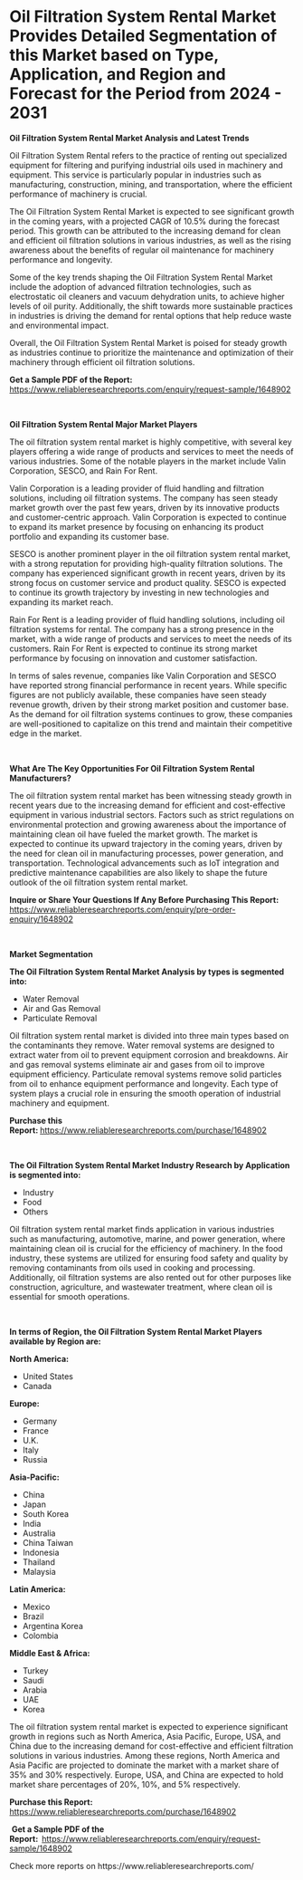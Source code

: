 <p><h1>Oil Filtration System Rental Market Provides Detailed Segmentation of this Market based on Type, Application, and Region and Forecast for the Period from 2024 - 2031</h1></p><p><strong>Oil Filtration System Rental Market Analysis and Latest Trends</strong></p>
<p><p>Oil Filtration System Rental refers to the practice of renting out specialized equipment for filtering and purifying industrial oils used in machinery and equipment. This service is particularly popular in industries such as manufacturing, construction, mining, and transportation, where the efficient performance of machinery is crucial.</p><p>The Oil Filtration System Rental Market is expected to see significant growth in the coming years, with a projected CAGR of 10.5% during the forecast period. This growth can be attributed to the increasing demand for clean and efficient oil filtration solutions in various industries, as well as the rising awareness about the benefits of regular oil maintenance for machinery performance and longevity.</p><p>Some of the key trends shaping the Oil Filtration System Rental Market include the adoption of advanced filtration technologies, such as electrostatic oil cleaners and vacuum dehydration units, to achieve higher levels of oil purity. Additionally, the shift towards more sustainable practices in industries is driving the demand for rental options that help reduce waste and environmental impact.</p><p>Overall, the Oil Filtration System Rental Market is poised for steady growth as industries continue to prioritize the maintenance and optimization of their machinery through efficient oil filtration solutions.</p></p>
<p><strong>Get a Sample PDF of the Report:&nbsp;</strong> <a href="https://www.reliableresearchreports.com/enquiry/request-sample/1648902">https://www.reliableresearchreports.com/enquiry/request-sample/1648902</a></p>
<p>&nbsp;</p>
<p><strong>Oil Filtration System Rental Major Market Players</strong></p>
<p><p>The oil filtration system rental market is highly competitive, with several key players offering a wide range of products and services to meet the needs of various industries. Some of the notable players in the market include Valin Corporation, SESCO, and Rain For Rent.</p><p>Valin Corporation is a leading provider of fluid handling and filtration solutions, including oil filtration systems. The company has seen steady market growth over the past few years, driven by its innovative products and customer-centric approach. Valin Corporation is expected to continue to expand its market presence by focusing on enhancing its product portfolio and expanding its customer base.</p><p>SESCO is another prominent player in the oil filtration system rental market, with a strong reputation for providing high-quality filtration solutions. The company has experienced significant growth in recent years, driven by its strong focus on customer service and product quality. SESCO is expected to continue its growth trajectory by investing in new technologies and expanding its market reach.</p><p>Rain For Rent is a leading provider of fluid handling solutions, including oil filtration systems for rental. The company has a strong presence in the market, with a wide range of products and services to meet the needs of its customers. Rain For Rent is expected to continue its strong market performance by focusing on innovation and customer satisfaction.</p><p>In terms of sales revenue, companies like Valin Corporation and SESCO have reported strong financial performance in recent years. While specific figures are not publicly available, these companies have seen steady revenue growth, driven by their strong market position and customer base. As the demand for oil filtration systems continues to grow, these companies are well-positioned to capitalize on this trend and maintain their competitive edge in the market.</p></p>
<p>&nbsp;</p>
<p><strong>What Are The Key Opportunities For Oil Filtration System Rental Manufacturers?</strong></p>
<p><p>The oil filtration system rental market has been witnessing steady growth in recent years due to the increasing demand for efficient and cost-effective equipment in various industrial sectors. Factors such as strict regulations on environmental protection and growing awareness about the importance of maintaining clean oil have fueled the market growth. The market is expected to continue its upward trajectory in the coming years, driven by the need for clean oil in manufacturing processes, power generation, and transportation. Technological advancements such as IoT integration and predictive maintenance capabilities are also likely to shape the future outlook of the oil filtration system rental market.</p></p>
<p><strong>Inquire or Share Your Questions If Any Before Purchasing This Report:</strong> <a href="https://www.reliableresearchreports.com/enquiry/pre-order-enquiry/1648902">https://www.reliableresearchreports.com/enquiry/pre-order-enquiry/1648902</a></p>
<p>&nbsp;</p>
<p><strong>Market Segmentation</strong></p>
<p><strong>The Oil Filtration System Rental Market Analysis by types is segmented into:</strong></p>
<p><ul><li>Water Removal</li><li>Air and Gas Removal</li><li>Particulate Removal</li></ul></p>
<p><p>Oil filtration system rental market is divided into three main types based on the contaminants they remove. Water removal systems are designed to extract water from oil to prevent equipment corrosion and breakdowns. Air and gas removal systems eliminate air and gases from oil to improve equipment efficiency. Particulate removal systems remove solid particles from oil to enhance equipment performance and longevity. Each type of system plays a crucial role in ensuring the smooth operation of industrial machinery and equipment.</p></p>
<p><strong>Purchase this Report:&nbsp;</strong><a href="https://www.reliableresearchreports.com/purchase/1648902">https://www.reliableresearchreports.com/purchase/1648902</a></p>
<p>&nbsp;</p>
<p><strong>The Oil Filtration System Rental Market Industry Research by Application is segmented into:</strong></p>
<p><ul><li>Industry</li><li>Food</li><li>Others</li></ul></p>
<p><p>Oil filtration system rental market finds application in various industries such as manufacturing, automotive, marine, and power generation, where maintaining clean oil is crucial for the efficiency of machinery. In the food industry, these systems are utilized for ensuring food safety and quality by removing contaminants from oils used in cooking and processing. Additionally, oil filtration systems are also rented out for other purposes like construction, agriculture, and wastewater treatment, where clean oil is essential for smooth operations.</p></p>
<p>&nbsp;</p>
<p><strong>In terms of Region, the Oil Filtration System Rental Market Players available by Region are:</strong></p>
<p>
    <p> <strong> North America: </strong>
        <ul>
            <li>United States</li>
            <li>Canada</li>
        </ul>
        </p> 
    <p> <strong> Europe: </strong>
        <ul>
            <li>Germany</li>
            <li>France</li>
            <li>U.K.</li>
            <li>Italy</li>
            <li>Russia</li>
        </ul>
        </p> 
    <p> <strong> Asia-Pacific: </strong>
        <ul>
            <li>China</li>
            <li>Japan</li>
            <li>South Korea</li>
            <li>India</li>
            <li>Australia</li>
            <li>China Taiwan</li>
            <li>Indonesia</li>
            <li>Thailand</li>
            <li>Malaysia</li>
        </ul>
        </p> 
    <p> <strong> Latin America: </strong>
        <ul>
            <li>Mexico</li>
            <li>Brazil</li>
            <li>Argentina Korea</li>
            <li>Colombia</li>
        </ul>
        </p> 
    <p> <strong> Middle East & Africa: </strong>
        <ul>
            <li>Turkey</li>
            <li>Saudi</li>
            <li>Arabia</li>
            <li>UAE</li>
            <li>Korea</li>
        </ul>
    </p>
    </p>
<p><p>The oil filtration system rental market is expected to experience significant growth in regions such as North America, Asia Pacific, Europe, USA, and China due to the increasing demand for cost-effective and efficient filtration solutions in various industries. Among these regions, North America and Asia Pacific are projected to dominate the market with a market share of 35% and 30% respectively. Europe, USA, and China are expected to hold market share percentages of 20%, 10%, and 5% respectively.</p></p>
<p><strong>Purchase this Report: </strong><a href="https://www.reliableresearchreports.com/purchase/1648902">https://www.reliableresearchreports.com/purchase/1648902</a></p>
<p>&nbsp;<strong>Get a Sample PDF of the Report:&nbsp;&nbsp;</strong><a href="https://www.reliableresearchreports.com/enquiry/request-sample/1648902">https://www.reliableresearchreports.com/enquiry/request-sample/1648902</a></p>
<p><strong></strong></p>
<p>Check more reports on https://www.reliableresearchreports.com/</p>